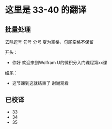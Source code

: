 # 这里是 33-40 的翻译

## 批量处理

去除逗号 句号 分号
变为空格，句尾空格不保留

开头：

- 你好 欢迎来到Wolfram U的微积分入门课程第xx课

结尾：

- 这节课到这就结束了 谢谢观看

## 已校译

- 33
- 34
- 35
